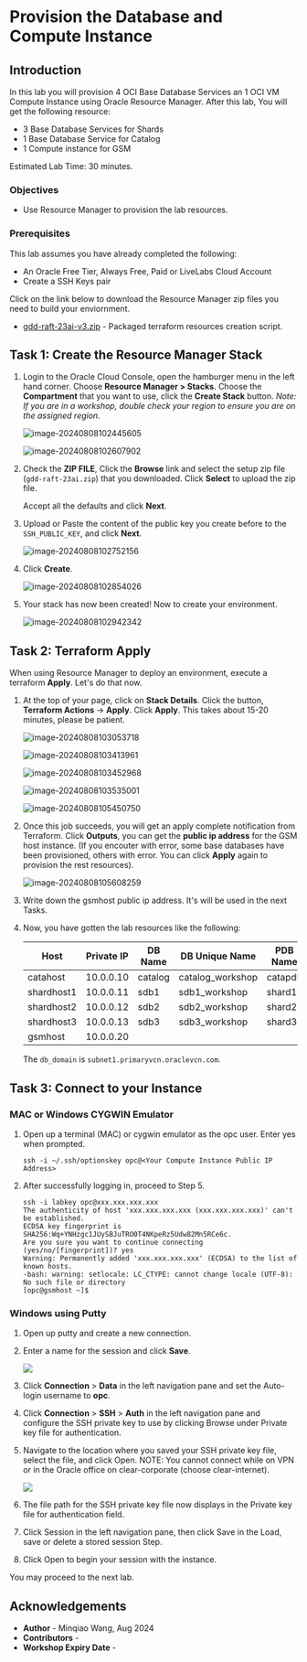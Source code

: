 # Provision the Database and Compute Instance

## Introduction

In this lab you will provision 4 OCI Base Database Services an 1 OCI VM Compute Instance using Oracle Resource Manager. After this lab, You will get the following resource:

-   3 Base Database Services for Shards
-   1 Base Database Service for Catalog
-   1 Compute instance for GSM

Estimated Lab Time: 30 minutes.

### Objectives

-   Use Resource Manager to provision the lab resources.

### Prerequisites

This lab assumes you have already completed the following:
- An Oracle Free Tier, Always Free, Paid or LiveLabs Cloud Account
- Create a SSH Keys pair

Click on the link below to download the Resource Manager zip files you need to build your enviornment.

- [gdd-raft-23ai-v3.zip](https://github.com/minqiaowang/globally-distributed-database-with-raft/raw/main/setup-environment/gdd-raft-23ai-v3.zip) - Packaged terraform resources creation script.



## **Task 1:** Create the Resource Manager Stack

1. Login to the Oracle Cloud Console, open the hamburger menu in the left hand corner. Choose **Resource Manager > Stacks**. Choose the **Compartment** that you want to use, click the  **Create Stack** button. *Note: If you are in a workshop, double check your region to ensure you are on the assigned region.*

    ![image-20240808102445605](images/image-20240808102445605.png)

    

    ![image-20240808102607902](images/image-20240808102607902.png)

2. Check the **ZIP FILE**, Click the **Browse** link and select the setup zip file (`gdd-raft-23ai.zip`) that you downloaded. Click **Select** to upload the zip file.

    

    Accept all the defaults and click **Next**.


3. Upload or Paste the content of the public key you create before to the `SSH_PUBLIC_KEY`,  and click **Next**.

    ![image-20240808102752156](images/image-20240808102752156.png)

4. Click **Create**.

    ![image-20240808102854026](images/image-20240808102854026.png)

5. Your stack has now been created!  Now to create your environment. 

    ![image-20240808102942342](images/image-20240808102942342.png)



## **Task 2:** Terraform Apply

When using Resource Manager to deploy an environment, execute a terraform  **Apply**. Let's do that now.

1. At the top of your page, click on **Stack Details**.  Click the button, **Terraform Actions** -> **Apply**. Click **Apply**. This takes about 15-20 minutes, please be patient.

    ![image-20240808103053718](images/image-20240808103053718.png)

    ![image-20240808103413961](images/image-20240808103413961.png)

    ![image-20240808103452968](images/image-20240808103452968.png)

    ![image-20240808103535001](images/image-20240808103535001.png)

    ![image-20240808105450750](images/image-20240808105450750.png)

    

2. Once this job succeeds, you will get an apply complete notification from Terraform.  Click **Outputs**,  you can get the **public ip address** for the GSM host instance. (If you encouter with error, some base databases have been provisioned, others with error. You can click **Apply** again to provision the rest resources).

    ![image-20240808105608259](images/image-20240808105608259.png)

    

3. Write down the gsmhost public ip address. It's will be used in the next Tasks.

4. Now, you have gotten the lab resources like the following:

    | Host       | Private IP | DB Name | DB Unique Name   | PDB Name |
    | ---------- | ---------- | ------- | ---------------- | -------- |
    | catahost   | 10.0.0.10  | catalog | catalog_workshop | catapdb  |
    | shardhost1 | 10.0.0.11  | sdb1    | sdb1_workshop    | shard1   |
    | shardhost2 | 10.0.0.12  | sdb2    | sdb2_workshop    | shard2   |
    | shardhost3 | 10.0.0.13  | sdb3    | sdb3_workshop    | shard3   |
    | gsmhost    | 10.0.0.20  |         |                  |          |

    The `db_domain` is `subnet1.primaryvcn.oraclevcn.com`. 

## **Task 3:** Connect to your Instance

### MAC or Windows CYGWIN Emulator

1.  Open up a terminal (MAC) or cygwin emulator as the opc user.  Enter yes when prompted.

    ````
    ssh -i ~/.ssh/optionskey opc@<Your Compute Instance Public IP Address>
    ````

2. After successfully logging in, proceed to Step 5.

    ```
    ssh -i labkey opc@xxx.xxx.xxx.xxx
    The authenticity of host 'xxx.xxx.xxx.xxx (xxx.xxx.xxx.xxx)' can't be established.
    ECDSA key fingerprint is SHA256:Wq+YNHzgc1JUySBJuTRO0T4NKpeRz5Udw82Mn5RCe6c.
    Are you sure you want to continue connecting (yes/no/[fingerprint])? yes
    Warning: Permanently added 'xxx.xxx.xxx.xxx' (ECDSA) to the list of known hosts.
    -bash: warning: setlocale: LC_CTYPE: cannot change locale (UTF-8): No such file or directory
    [opc@gsmhost ~]$ 
    ```

    

### Windows using Putty

1.  Open up putty and create a new connection.

2.  Enter a name for the session and click **Save**.

    ![](./images/putty-setup.png " ")

3.  Click **Connection** > **Data** in the left navigation pane and set the Auto-login username to **opc**.

4.  Click **Connection** > **SSH** > **Auth** in the left navigation pane and configure the SSH private key to use by clicking Browse under Private key file for authentication.

5.  Navigate to the location where you saved your SSH private key file, select the file, and click Open.  NOTE:  You cannot connect while on VPN or in the Oracle office on clear-corporate (choose clear-internet).

    ![](./images/putty-auth.png " ")

6.  The file path for the SSH private key file now displays in the Private key file for authentication field.

7.  Click Session in the left navigation pane, then click Save in the Load, save or delete a stored session Step.

8.  Click Open to begin your session with the instance.

    

You may proceed to the next lab.

## Acknowledgements
* **Author** - Minqiao Wang, Aug 2024
* **Contributors** -  
* **Workshop Expiry Date** - 

